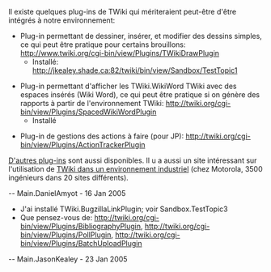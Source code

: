 Il existe quelques plug-ins de TWiki qui mériteraient peut-être d'être
intégrés à notre environnement:

  - Plug-in permettant de dessiner, insérer, et modifier des dessins
    simples, ce qui peut être pratique pour certains brouillons:
    <http://www.twiki.org/cgi-bin/view/Plugins/TWikiDrawPlugin>
      - Installé:
        <http://jkealey.shade.ca:82/twiki/bin/view/Sandbox/TestTopic1>

<!-- end list -->

  - Plug-in permettant d'afficher les TWiki.WikiWord TWiki avec des
    espaces insérés (Wiki Word), ce qui peut être pratique si on génère
    des rapports à partir de l'environnement TWiki:
    <http://twiki.org/cgi-bin/view/Plugins/SpacedWikiWordPlugin>
      - Installé

<!-- end list -->

  - Plug-in de gestions des actions à faire (pour JP):
    <http://twiki.org/cgi-bin/view/Plugins/ActionTrackerPlugin>

[D'autres plug-ins](http://twiki.org/cgi-bin/view/Plugins/) sont aussi
disponibles. Il u a aussi un site intéressant sur l'utilisation de
[TWiki dans un environnement
industriel](http://twiki.org/cgi-bin/view/Codev/TWikiInALargeCorporateSetting)
(chez Motorola, 3500 ingénieurs dans 20 sites différents).

\-- Main.DanielAmyot - 16 Jan 2005

  - J'ai installé TWiki.BugzillaLinkPlugin; voir Sandbox.TestTopic3
  - Que pensez-vous de:
    <http://twiki.org/cgi-bin/view/Plugins/BibliographyPlugin>,
    <http://twiki.org/cgi-bin/view/Plugins/PollPlugin>,
    <http://twiki.org/cgi-bin/view/Plugins/BatchUploadPlugin>

\-- Main.JasonKealey - 23 Jan 2005
